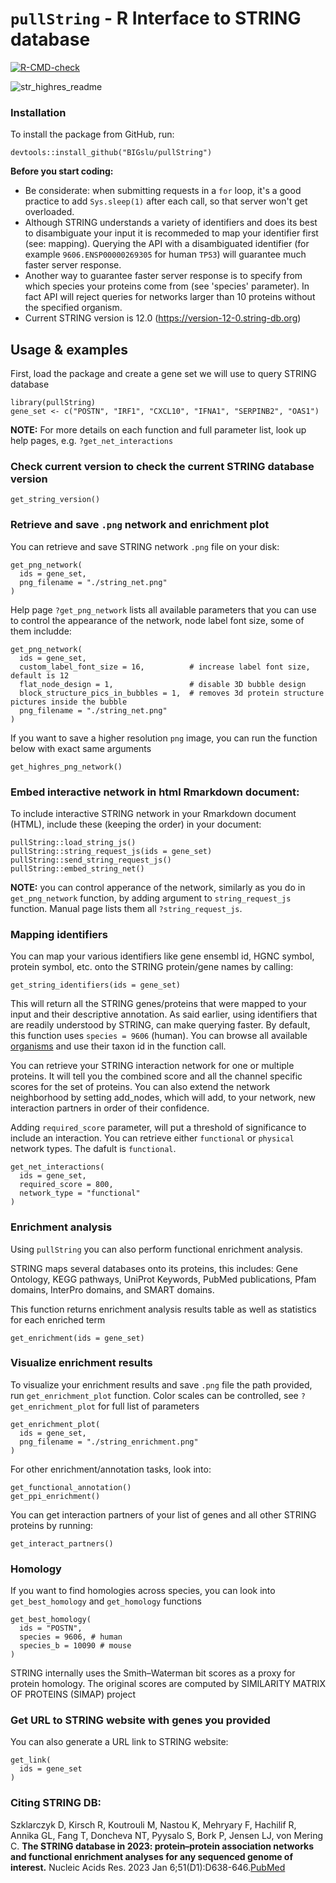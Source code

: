 # `pullString` - R Interface to STRING database 

[![R-CMD-check](https://github.com/BIGslu/pullString/actions/workflows/R-CMD-check/badge.svg)](https://github.com/BIGslu/pullString/actions/workflows/R-CMD-check)

![str_highres_readme](https://github.com/user-attachments/assets/58091749-6f3a-4831-bada-445a58b14e08)


### Installation 
To install the package from GitHub, run:

```
devtools::install_github("BIGslu/pullString")
```

**Before you start coding:**
- Be considerate: when submitting requests in a `for` loop, it's a good practice
to add `Sys.sleep(1)` after each call, so that server won't get overloaded.
- Although STRING understands a variety of identifiers and does its best to
disambiguate your input it is recommeded to map your identifier first (see:
mapping). Querying the API with a disambiguated identifier (for example
`9606.ENSP00000269305` for human `TP53`) will guarantee much faster server
response.
- Another way to guarantee faster server response is to specify from which
species your proteins come from (see 'species' parameter). In fact API will
reject queries for networks larger than 10 proteins without the specified
organism.
- Current STRING version is 12.0 (https://version-12-0.string-db.org)


## Usage & examples 
First, load the package and create a gene set we will use to
query STRING database
```
library(pullString)
gene_set <- c("POSTN", "IRF1", "CXCL10", "IFNA1", "SERPINB2", "OAS1")
```

**NOTE:** For more details on each function and full parameter list, look up help pages,
e.g. `?get_net_interactions`


### Check current version to check the current STRING database version
```
get_string_version()
```


### Retrieve and save `.png` network and enrichment plot
You can retrieve and save STRING network `.png` file on your disk:
```
get_png_network(
  ids = gene_set,
  png_filename = "./string_net.png"
)
```

Help page `?get_png_network` lists all available parameters that you can use to control the
appearance of the network, node label font size, some of them includde:
```
get_png_network(
  ids = gene_set,
  custom_label_font_size = 16,          # increase label font size, default is 12
  flat_node_design = 1,                 # disable 3D bubble design
  block_structure_pics_in_bubbles = 1,  # removes 3d protein structure pictures inside the bubble
  png_filename = "./string_net.png"
)
```

If you want to save a higher resolution `png` image, you can run the function
below with exact same arguments
```
get_highres_png_network()
```


### Embed interactive network in html Rmarkdown document:
To include interactive STRING network in your Rmarkdown document (HTML),
include these (keeping the order) in your document:

```
pullString::load_string_js()
pullString::string_request_js(ids = gene_set)
pullString::send_string_request_js()
pullString::embed_string_net()
```

**NOTE:** you can control apperance of the network, similarly as you do in 
`get_png_network` function, by adding argument to `string_request_js` function. 
Manual page lists them all `?string_request_js`. 


### Mapping identifiers 
You can map your various identifiers like gene ensembl id, HGNC symbol, protein symbol, etc. 
onto the STRING protein/gene names by calling:
```
get_string_identifiers(ids = gene_set)
```

This will return all the STRING genes/proteins that were mapped to your input
and their descriptive annotation. As said earlier, using identifiers that are
readily understood by STRING, can make querying faster.
By default, this function uses `species = 9606` (human). You can browse all
available
[organisms](https://string-db.org/cgi/input?sessionId=bGTsZdRLTigv&input_page_active_form=organisms)
and use their taxon id in the function call.

You can retrieve your STRING interaction network for one or multiple proteins.
It will tell you the combined score and all the channel specific scores for the
set of proteins. You can also extend the network neighborhood by setting
add_nodes, which will add, to your network, new interaction partners in order of
their confidence.

Adding `required_score` parameter, will put a threshold of significance to
include an interaction. You can retrieve either `functional` or `physical`
network types. The dafult is `functional`.
```
get_net_interactions(
  ids = gene_set,
  required_score = 800,
  network_type = "functional"
)
```


### Enrichment analysis
Using `pullString` you can also perform functional enrichment analysis.

STRING maps several databases onto its proteins, this includes: Gene Ontology,
KEGG pathways, UniProt Keywords, PubMed publications, Pfam domains, InterPro
domains, and SMART domains.

This function returns enrichment analysis results table as well as statistics
for each enriched term
```
get_enrichment(ids = gene_set)
```


### Visualize enrichment results
To visualize your enrichment results and save `.png` file the path provided, run
`get_enrichment_plot` function. Color scales can be controlled, see
`?get_enrichment_plot` for full list of parameters
```
get_enrichment_plot(
  ids = gene_set,
  png_filename = "./string_enrichment.png"
)
```

For other enrichment/annotation tasks, look into:
```
get_functional_annotation()
get_ppi_enrichment()
```

You can get interaction partners of your list of genes and all other STRING
proteins by running:
```
get_interact_partners()
```


### Homology
If you want to find homologies across species, you can look into
`get_best_homology` and `get_homology` functions
```
get_best_homology(
  ids = "POSTN", 
  species = 9606, # human
  species_b = 10090 # mouse
)
```

STRING internally uses the Smith–Waterman bit scores as a proxy for protein
homology. The original scores are computed by SIMILARITY MATRIX OF PROTEINS
(SIMAP) project


### Get URL to STRING website with genes you provided
You can also generate a URL link to STRING website:
```
get_link(
  ids = gene_set
)
```


### Citing STRING DB:
Szklarczyk D, Kirsch R, Koutrouli M, Nastou K, Mehryary F, Hachilif R, Annika
GL, Fang T, Doncheva NT, Pyysalo S, Bork P, Jensen LJ, von Mering C.
**The STRING database in 2023: protein–protein association networks and functional enrichment analyses for any sequenced genome of interest.**
Nucleic Acids Res. 2023 Jan
6;51(D1):D638-646.[PubMed](https://pubmed.ncbi.nlm.nih.gov/36370105/)
